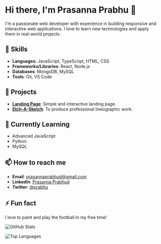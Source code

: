 # Hi there, I'm Prasanna Prabhu 👋

I'm a passionate web developer with experience in building responsive and interactive web applications. I love to learn new technologies and apply them in real-world projects.

## 🚀 Skills

- **Languages**: JavaScript, TypeScript, HTML, CSS
- **Frameworks/Libraries**: React, Node.js
- **Databases**: MongoDB, MySQL
- **Tools**: Git, VS Code

## 🔭 Projects

- **[Landing Page](https://github.com/prasannaprabhud/landing-page)**: Simple and interactive landing page.
- **[Etch-A-Sketch](https://github.com/prasannaprabhud/Etch-A-Sketch)**: To produce professional lineographic work. 

## 🌱 Currently Learning

- Advanced JavaScript
- Python 
- MySQL

## 📫 How to reach me

- **Email**: prasannaprabhud@gmail.com
- **LinkedIn**: [Prasanna Prabhud](https://www.linkedin.com/in/prasannaprabhud/)
- **Twitter**: [@prabhu](https://x.com/Prabhu_verse)

## ⚡ Fun fact

I love to paint and play the football in my free time!

![GitHub Stats](https://github-readme-stats.vercel.app/api?username=prasannaprabhud&show_icons=true&theme=radical)

![Top Languages](https://github-readme-stats.vercel.app/api/top-langs/?username=prasannaprabhud&layout=compact&theme=radical)
